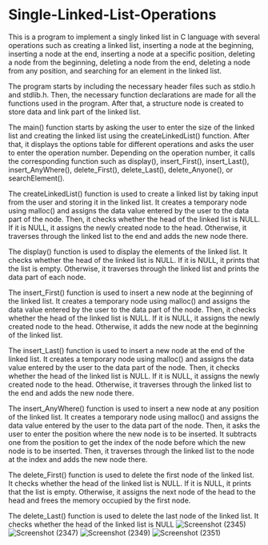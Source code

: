 # Single-Linked-List-Operations
This is a program to implement a singly linked list in C language with several operations such as creating a linked list, inserting a node at the beginning, inserting a node at the end, inserting a node at a specific position, deleting a node from the beginning, deleting a node from the end, deleting a node from any position, and searching for an element in the linked list.

The program starts by including the necessary header files such as stdio.h and stdlib.h. Then, the necessary function declarations are made for all the functions used in the program. After that, a structure node is created to store data and link part of the linked list.

The main() function starts by asking the user to enter the size of the linked list and creating the linked list using the createLinkedList() function. After that, it displays the options table for different operations and asks the user to enter the operation number. Depending on the operation number, it calls the corresponding function such as display(), insert_First(), insert_Last(), insert_AnyWhere(), delete_First(), delete_Last(), delete_Anyone(), or searchElement().

The createLinkedList() function is used to create a linked list by taking input from the user and storing it in the linked list. It creates a temporary node using malloc() and assigns the data value entered by the user to the data part of the node. Then, it checks whether the head of the linked list is NULL. If it is NULL, it assigns the newly created node to the head. Otherwise, it traverses through the linked list to the end and adds the new node there.

The display() function is used to display the elements of the linked list. It checks whether the head of the linked list is NULL. If it is NULL, it prints that the list is empty. Otherwise, it traverses through the linked list and prints the data part of each node.

The insert_First() function is used to insert a new node at the beginning of the linked list. It creates a temporary node using malloc() and assigns the data value entered by the user to the data part of the node. Then, it checks whether the head of the linked list is NULL. If it is NULL, it assigns the newly created node to the head. Otherwise, it adds the new node at the beginning of the linked list.

The insert_Last() function is used to insert a new node at the end of the linked list. It creates a temporary node using malloc() and assigns the data value entered by the user to the data part of the node. Then, it checks whether the head of the linked list is NULL. If it is NULL, it assigns the newly created node to the head. Otherwise, it traverses through the linked list to the end and adds the new node there.

The insert_AnyWhere() function is used to insert a new node at any position of the linked list. It creates a temporary node using malloc() and assigns the data value entered by the user to the data part of the node. Then, it asks the user to enter the position where the new node is to be inserted. It subtracts one from the position to get the index of the node before which the new node is to be inserted. Then, it traverses through the linked list to the node at the index and adds the new node there.

The delete_First() function is used to delete the first node of the linked list. It checks whether the head of the linked list is NULL. If it is NULL, it prints that the list is empty. Otherwise, it assigns the next node of the head to the head and frees the memory occupied by the first node.

The delete_Last() function is used to delete the last node of the linked list. It checks whether the head of the linked list is NULL
![Screenshot (2345)](https://user-images.githubusercontent.com/104863304/228106660-c038b0c5-afa6-4775-8873-d57d3bdbfa52.png)
![Screenshot (2347)](https://user-images.githubusercontent.com/104863304/228106774-002b4ab0-053a-46e5-93f0-ef891874e74c.png)
![Screenshot (2349)](https://user-images.githubusercontent.com/104863304/228106902-7cbee52f-4b71-4eb7-a0d9-bc8c428fff23.png)
![Screenshot (2351)](https://user-images.githubusercontent.com/104863304/228107034-208d706b-8207-4b83-bf45-3473fefe759a.png)
